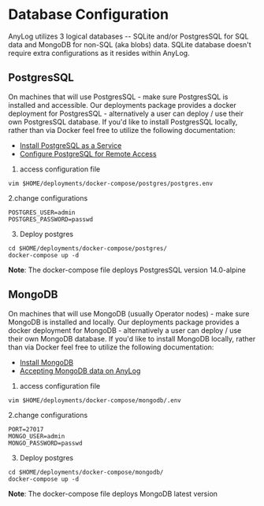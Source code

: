 # Database Configuration
AnyLog utilizes 3 logical databases -- SQLite and/or PostgresSQL for SQL data and MongoDB for non-SQL (aka blobs) data. 
SQLite database doesn't require extra configurations as it resides within AnyLog. 

## PostgresSQL
On machines that will use PostgresSQL - make sure PostgresSQL is installed and accessible. Our  deployments package 
provides a docker deployment for PostgresSQL - alternatively a user can deploy / use their own PostgresSQL database. 
If you'd like to install PostgresSQL locally, rather than via Docker feel free to utilize the  following documentation: 
* [Install PostgreSQL as a Service](https://www.postgresql.org/download/)
* [Configure PostgreSQL for Remote Access](https://www.linode.com/docs/guides/configure-postgresql/)

1. access configuration file 
```shell
vim $HOME/deployments/docker-compose/postgres/postgres.env
```

2.change configurations 
```dotenv
POSTGRES_USER=admin
POSTGRES_PASSWORD=passwd
```

3. Deploy postgres 
```shell
cd $HOME/deployments/docker-compose/postgres/
docker-compose up -d
```

**Note**: The docker-compose file deploys PostgresSQL version 14.0-alpine 

## MongoDB 
On machines that will use MongoDB (usually Operator nodes) - make sure MongoDB is installed and locally. Our deployments 
package provides a docker deployment for MongoDB - alternatively a user can deploy / use their own MongoDB database. If 
you'd like to install MongoDB locally, rather than via Docker feel free to utilize the  following documentation:
* [Install MongoDB](https://www.linode.com/docs/guides/mongodb-community-shell-installation/)
* [Accepting MongoDB data on AnyLog](setting_up_mongodb.md)

1. access configuration file 
```shell
vim $HOME/deployments/docker-compose/mongodb/.env
```

2.change configurations 
```dotenv
PORT=27017
MONGO_USER=admin
MONGO_PASSWORD=passwd
```

3. Deploy postgres 
```shell
cd $HOME/deployments/docker-compose/mongodb/
docker-compose up -d
```

**Note**: The docker-compose file deploys MongoDB latest version 
